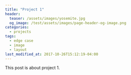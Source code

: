 ```yaml
---
title: "Project 1"
header:
  teaser: /assets/images/yosemite.jpg
  og_image: /test/assets/images/page-header-og-image.png
categories:
  - projects
tags:
  - edge case
  - image
  - layout
last_modified_at: 2017-10-26T15:12:19-04:00
---
```


This post is about project 1.

